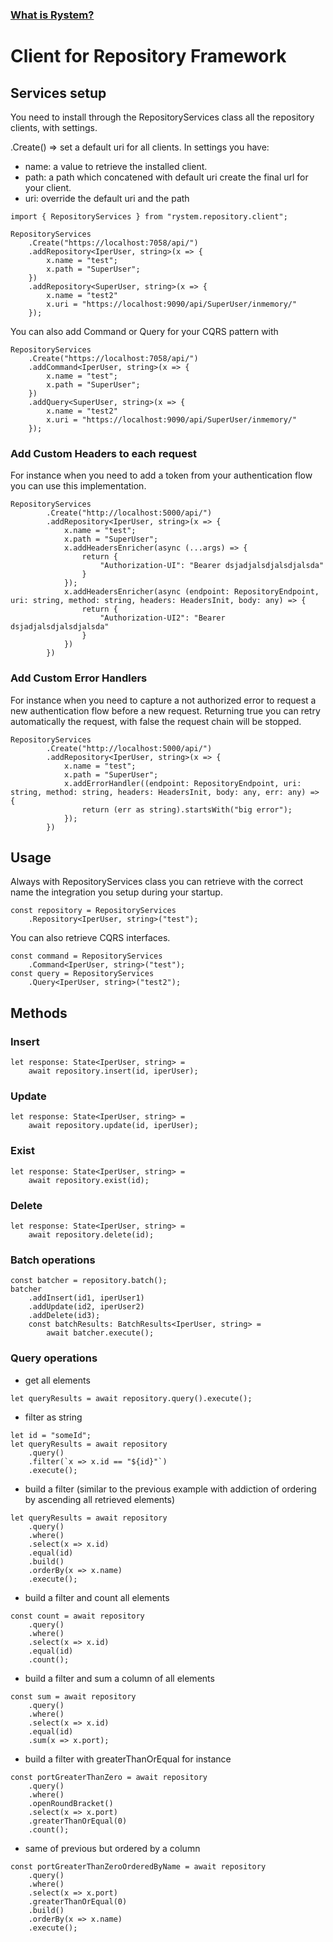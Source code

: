 ### [What is Rystem?](https://github.com/KeyserDSoze/Rystem)

# Client for Repository Framework

## Services setup
You need to install through the RepositoryServices class
all the repository clients, with settings.

.Create() => set a default uri for all clients.
In settings you have:
- name: a value to retrieve the installed client.
- path: a path which concatened with default uri create the final url for your client.
- uri: override the default uri and the path

```
import { RepositoryServices } from "rystem.repository.client";

RepositoryServices
    .Create("https://localhost:7058/api/")
    .addRepository<IperUser, string>(x => {
        x.name = "test";
        x.path = "SuperUser";
    })
    .addRepository<SuperUser, string>(x => {
        x.name = "test2"
        x.uri = "https://localhost:9090/api/SuperUser/inmemory/"
    });
```

You can also add Command or Query for your CQRS pattern with

```
RepositoryServices
    .Create("https://localhost:7058/api/")
    .addCommand<IperUser, string>(x => {
        x.name = "test";
        x.path = "SuperUser";
    })
    .addQuery<SuperUser, string>(x => {
        x.name = "test2"
        x.uri = "https://localhost:9090/api/SuperUser/inmemory/"
    });
```

### Add Custom Headers to each request
For instance when you need to add a token from your authentication flow you can use this implementation.

```
RepositoryServices
        .Create("http://localhost:5000/api/")
        .addRepository<IperUser, string>(x => {
            x.name = "test";
            x.path = "SuperUser";
            x.addHeadersEnricher(async (...args) => {
                return {
                    "Authorization-UI": "Bearer dsjadjalsdjalsdjalsda"
                }
            });
            x.addHeadersEnricher(async (endpoint: RepositoryEndpoint, uri: string, method: string, headers: HeadersInit, body: any) => {
                return {
                    "Authorization-UI2": "Bearer dsjadjalsdjalsdjalsda"
                }
            })
        })
```

### Add Custom Error Handlers
For instance when you need to capture a not authorized error to request a new authentication flow before a new request.
Returning true you can retry automatically the request, with false the request chain will be stopped.

```
RepositoryServices
        .Create("http://localhost:5000/api/")
        .addRepository<IperUser, string>(x => {
            x.name = "test";
            x.path = "SuperUser";
            x.addErrorHandler((endpoint: RepositoryEndpoint, uri: string, method: string, headers: HeadersInit, body: any, err: any) => {
                return (err as string).startsWith("big error");
            });
        })
```

## Usage
Always with RepositoryServices class you can retrieve with
the correct name the integration you setup during your startup.

```
const repository = RepositoryServices
    .Repository<IperUser, string>("test");
```

You can also retrieve CQRS interfaces.

```
const command = RepositoryServices
    .Command<IperUser, string>("test");
const query = RepositoryServices
    .Query<IperUser, string>("test2");
```

## Methods

### Insert

```
let response: State<IperUser, string> =
    await repository.insert(id, iperUser);
```

### Update

```
let response: State<IperUser, string> =
    await repository.update(id, iperUser);
```

### Exist

```
let response: State<IperUser, string> =
    await repository.exist(id);
```

### Delete

```
let response: State<IperUser, string> =
    await repository.delete(id);
```

### Batch operations

```
const batcher = repository.batch();
batcher
    .addInsert(id1, iperUser1)
    .addUpdate(id2, iperUser2)
    .addDelete(id3);
    const batchResults: BatchResults<IperUser, string> =
        await batcher.execute();
```

### Query operations
- get all elements
```
let queryResults = await repository.query().execute();
```
- filter as string
```
let id = "someId";
let queryResults = await repository
    .query()
    .filter(`x => x.id == "${id}"`)
    .execute();
```
- build a filter (similar to the previous example with addiction of ordering by ascending all retrieved elements)
```
let queryResults = await repository
    .query()
    .where()
    .select(x => x.id)
    .equal(id)
    .build()
    .orderBy(x => x.name)
    .execute();
```
- build a filter and count all elements
```
const count = await repository
    .query()
    .where()
    .select(x => x.id)
    .equal(id)
    .count();
```
- build a filter and sum a column of all elements
```
const sum = await repository
    .query()
    .where()
    .select(x => x.id)
    .equal(id)
    .sum(x => x.port);
```
- build a filter with greaterThanOrEqual for instance
```
const portGreaterThanZero = await repository
    .query()
    .where()
    .openRoundBracket()
    .select(x => x.port)
    .greaterThanOrEqual(0)
    .count();
```
- same of previous but ordered by a column
```
const portGreaterThanZeroOrderedByName = await repository
    .query()
    .where()
    .select(x => x.port)
    .greaterThanOrEqual(0)
    .build()
    .orderBy(x => x.name)
    .execute();
```